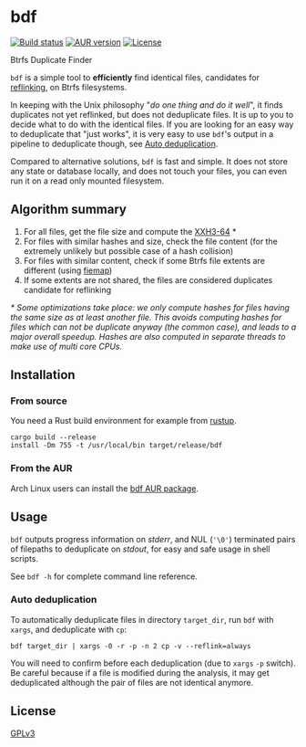 # bdf

[![Build status](https://github.com/desbma/bdf/actions/workflows/ci.yml/badge.svg)](https://github.com/desbma/bdf/actions)
[![AUR version](https://img.shields.io/aur/version/bdf.svg?style=flat)](https://aur.archlinux.org/packages/bdf/)
[![License](https://img.shields.io/github/license/desbma/bdf.svg?style=flat)](https://github.com/desbma/bdf/blob/master/LICENSE)

Btrfs Duplicate Finder

`bdf` is a simple tool to **efficiently** find identical files, candidates for [reflinking](https://btrfs.readthedocs.io/en/latest/Reflink.html), on Btrfs filesystems.

In keeping with the Unix philosophy "_do one thing and do it well_", it finds duplicates not yet reflinked, but does not deduplicate files. It is up to you to decide what to do with the identical files. If you are looking for an easy way to deduplicate that "just works", it is very easy to use `bdf`'s output in a pipeline to deduplicate though, see [Auto deduplication](#auto-deduplication).

Compared to alternative solutions, `bdf` is fast and simple. It does not store any state or database locally, and does not touch your files, you can even run it on a read only mounted filesystem.

## Algorithm summary

1. For all files, get the file size and compute the [XXH3-64](https://github.com/Cyan4973/xxHash) \*
2. For files with similar hashes and size, check the file content (for the extremely unlikely but possible case of a hash collision)
3. For files with similar content, check if some Btrfs file extents are different (using [fiemap](https://www.kernel.org/doc/html/latest/filesystems/fiemap.html))
4. If some extents are not shared, the files are considered duplicates candidate for reflinking

_\* Some optimizations take place: we only compute hashes for files having the same size as at least another file. This avoids computing hashes for files which can not be duplicate anyway (the common case), and leads to a major overall speedup. Hashes are also computed in separate threads to make use of multi core CPUs._

## Installation

### From source

You need a Rust build environment for example from [rustup](https://rustup.rs/).

```
cargo build --release
install -Dm 755 -t /usr/local/bin target/release/bdf
```

### From the AUR

Arch Linux users can install the [bdf AUR package](https://aur.archlinux.org/packages/bdf/).

## Usage

`bdf` outputs progress information on _stderr_, and NUL (`'\0'`) terminated pairs of filepaths to deduplicate on _stdout_, for easy and safe usage in shell scripts.

See `bdf -h` for complete command line reference.

### Auto deduplication

To automatically deduplicate files in directory `target_dir`, run `bdf` with `xargs`, and deduplicate with `cp`:

```
bdf target_dir | xargs -0 -r -p -n 2 cp -v --reflink=always
```

You will need to confirm before each deduplication (due to `xargs` `-p` switch). Be careful because if a file is modified during the analysis, it may get deduplicated although the pair of files are not identical anymore.

## License

[GPLv3](./LICENSE)
